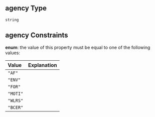 ## agency Type

`string`

## agency Constraints

**enum**: the value of this property must be equal to one of the following values:

| Value    | Explanation |
| :------- | :---------- |
| `"AF"`   |             |
| `"ENV"`  |             |
| `"FOR"`  |             |
| `"MOTI"` |             |
| `"WLRS"` |             |
| `"BCER"` |             |
